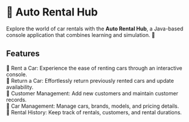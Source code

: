 # 🚗 Auto Rental Hub

Explore the world of car rentals with the **Auto Rental Hub**, a Java-based console application that combines learning and simulation. 🌟

## Features

🚀 Rent a Car: Experience the ease of renting cars through an interactive console.<br>
🔁 Return a Car: Effortlessly return previously rented cars and update availability.<br>
👥 Customer Management: Add new customers and maintain customer records.<br>
🚗 Car Management: Manage cars, brands, models, and pricing details.<br>
📝 Rental History: Keep track of rentals, customers, and rental durations.


